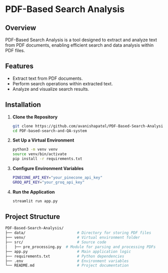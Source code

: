 # PDF-Based Search Analysis

## Overview

PDF-Based Search Analysis is a tool designed to extract and analyze text from PDF documents, enabling efficient search and data analysis within PDF files.

## Features

- Extract text from PDF documents.
- Perform search operations within extracted text.
- Analyze and visualize search results.

## Installation

1. **Clone the Repository**
   ```bash
   git clone https://github.com/avanishapatel/PDF-Based-Search-Analysis.git
   cd PDF-based-search-and-QA-system
2. **Set Up a Virtual Environment**
   ```bash
   python3 -m venv venv
   source venv/bin/activate
   pip install -r requirements.txt
3. **Configure Environment Variables**
   ```bash
   PINECONE_API_KEY="your_pinecone_api_key"
   GROQ_API_KEY="your_groq_api_key"
4. **Run the Application**
   ```bash
   streamlit run app.py

## Project Structure
```bash
PDF-Based-Search-Analysis/
├── data/                       # Directory for storing PDF files
├── venv/                       # Virtual environment folder
├── src/                        # Source code
│   ├── pre_processing.py  # Module for parsing and processing PDFs
├── app.py                      # Main application logic
├── requirements.txt            # Python dependencies
├── .env                        # Environment variables
└── README.md                   # Project documentation
